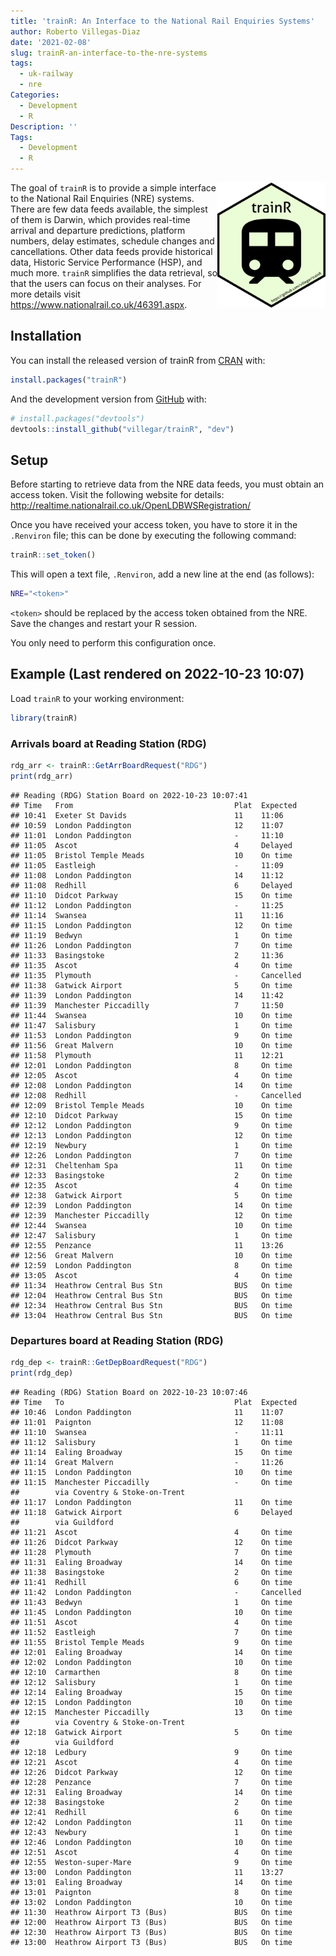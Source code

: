 ```yaml
---
title: 'trainR: An Interface to the National Rail Enquiries Systems'
author: Roberto Villegas-Diaz
date: '2021-02-08'
slug: trainR-an-interface-to-the-nre-systems
tags:
  - uk-railway
  - nre
Categories:
  - Development
  - R
Description: ''
Tags:
  - Development
  - R
---
```


<img src="https://raw.githubusercontent.com/villegar/trainR/main/inst/images/logo.png" alt="logo" align="right" height=200px/>

The goal of `trainR` is to provide a simple interface to the 
National Rail Enquiries (NRE) systems. There are few data feeds 
available, the simplest of them is Darwin, which provides real-time 
arrival and departure predictions, platform numbers, delay estimates, 
schedule changes and cancellations. Other data feeds provide historical 
data, Historic Service Performance (HSP), and much more. `trainR` 
simplifies the data retrieval, so that the users can focus on their 
analyses. For more details visit 
https://www.nationalrail.co.uk/46391.aspx.

## Installation

You can install the released version of trainR from [CRAN](https://CRAN.R-project.org) with:

``` r
install.packages("trainR")
```

And the development version from [GitHub](https://github.com/) with:

``` r
# install.packages("devtools")
devtools::install_github("villegar/trainR", "dev")
```

## Setup
Before starting to retrieve data from the NRE data feeds, you must obtain an access token. 
Visit the following website for details: http://realtime.nationalrail.co.uk/OpenLDBWSRegistration/

Once you have received your access token, you have to store it in the `.Renviron` file; this can be 
done by executing the following command:


```r
trainR::set_token()
```

This will open a text file, `.Renviron`, add a new line at the end (as follows):

```bash
NRE="<token>"
```

`<token>` should be replaced by the access token obtained from the NRE. Save the changes and restart 
your R session.

You only need to perform this configuration once.

## Example (Last rendered on 2022-10-23 10:07)

Load `trainR` to your working environment:

```r
library(trainR)
```

### Arrivals board at Reading Station (RDG)


```r
rdg_arr <- trainR::GetArrBoardRequest("RDG")
print(rdg_arr)
```

```
## Reading (RDG) Station Board on 2022-10-23 10:07:41
## Time   From                                    Plat  Expected
## 10:41  Exeter St Davids                        11    11:06
## 10:59  London Paddington                       12    11:07
## 11:01  London Paddington                       -     11:10
## 11:05  Ascot                                   4     Delayed
## 11:05  Bristol Temple Meads                    10    On time
## 11:05  Eastleigh                               -     11:09
## 11:08  London Paddington                       14    11:12
## 11:08  Redhill                                 6     Delayed
## 11:10  Didcot Parkway                          15    On time
## 11:12  London Paddington                       -     11:25
## 11:14  Swansea                                 11    11:16
## 11:15  London Paddington                       12    On time
## 11:19  Bedwyn                                  1     On time
## 11:26  London Paddington                       7     On time
## 11:33  Basingstoke                             2     11:36
## 11:35  Ascot                                   4     On time
## 11:35  Plymouth                                -     Cancelled
## 11:38  Gatwick Airport                         5     On time
## 11:39  London Paddington                       14    11:42
## 11:39  Manchester Piccadilly                   7     11:50
## 11:44  Swansea                                 10    On time
## 11:47  Salisbury                               1     On time
## 11:53  London Paddington                       9     On time
## 11:56  Great Malvern                           10    On time
## 11:58  Plymouth                                11    12:21
## 12:01  London Paddington                       8     On time
## 12:05  Ascot                                   4     On time
## 12:08  London Paddington                       14    On time
## 12:08  Redhill                                 -     Cancelled
## 12:09  Bristol Temple Meads                    10    On time
## 12:10  Didcot Parkway                          15    On time
## 12:12  London Paddington                       9     On time
## 12:13  London Paddington                       12    On time
## 12:19  Newbury                                 1     On time
## 12:26  London Paddington                       7     On time
## 12:31  Cheltenham Spa                          11    On time
## 12:33  Basingstoke                             2     On time
## 12:35  Ascot                                   4     On time
## 12:38  Gatwick Airport                         5     On time
## 12:39  London Paddington                       14    On time
## 12:39  Manchester Piccadilly                   12    On time
## 12:44  Swansea                                 10    On time
## 12:47  Salisbury                               1     On time
## 12:55  Penzance                                11    13:26
## 12:56  Great Malvern                           10    On time
## 12:59  London Paddington                       8     On time
## 13:05  Ascot                                   4     On time
## 11:34  Heathrow Central Bus Stn                BUS   On time
## 12:04  Heathrow Central Bus Stn                BUS   On time
## 12:34  Heathrow Central Bus Stn                BUS   On time
## 13:04  Heathrow Central Bus Stn                BUS   On time
```

### Departures board at Reading Station (RDG)


```r
rdg_dep <- trainR::GetDepBoardRequest("RDG")
print(rdg_dep)
```

```
## Reading (RDG) Station Board on 2022-10-23 10:07:46
## Time   To                                      Plat  Expected
## 10:46  London Paddington                       11    11:07
## 11:01  Paignton                                12    11:08
## 11:10  Swansea                                 -     11:11
## 11:12  Salisbury                               1     On time
## 11:14  Ealing Broadway                         15    On time
## 11:14  Great Malvern                           -     11:26
## 11:15  London Paddington                       10    On time
## 11:15  Manchester Piccadilly                   -     On time
##        via Coventry & Stoke-on-Trent           
## 11:17  London Paddington                       11    On time
## 11:18  Gatwick Airport                         6     Delayed
##        via Guildford                           
## 11:21  Ascot                                   4     On time
## 11:26  Didcot Parkway                          12    On time
## 11:28  Plymouth                                7     On time
## 11:31  Ealing Broadway                         14    On time
## 11:38  Basingstoke                             2     On time
## 11:41  Redhill                                 6     On time
## 11:42  London Paddington                       -     Cancelled
## 11:43  Bedwyn                                  1     On time
## 11:45  London Paddington                       10    On time
## 11:51  Ascot                                   4     On time
## 11:52  Eastleigh                               7     On time
## 11:55  Bristol Temple Meads                    9     On time
## 12:01  Ealing Broadway                         14    On time
## 12:02  London Paddington                       10    On time
## 12:10  Carmarthen                              8     On time
## 12:12  Salisbury                               1     On time
## 12:14  Ealing Broadway                         15    On time
## 12:15  London Paddington                       10    On time
## 12:15  Manchester Piccadilly                   13    On time
##        via Coventry & Stoke-on-Trent           
## 12:18  Gatwick Airport                         5     On time
##        via Guildford                           
## 12:18  Ledbury                                 9     On time
## 12:21  Ascot                                   4     On time
## 12:26  Didcot Parkway                          12    On time
## 12:28  Penzance                                7     On time
## 12:31  Ealing Broadway                         14    On time
## 12:38  Basingstoke                             2     On time
## 12:41  Redhill                                 6     On time
## 12:42  London Paddington                       11    On time
## 12:43  Newbury                                 1     On time
## 12:46  London Paddington                       10    On time
## 12:51  Ascot                                   4     On time
## 12:55  Weston-super-Mare                       9     On time
## 13:00  London Paddington                       11    13:27
## 13:01  Ealing Broadway                         14    On time
## 13:01  Paignton                                8     On time
## 13:02  London Paddington                       10    On time
## 11:30  Heathrow Airport T3 (Bus)               BUS   On time
## 12:00  Heathrow Airport T3 (Bus)               BUS   On time
## 12:30  Heathrow Airport T3 (Bus)               BUS   On time
## 13:00  Heathrow Airport T3 (Bus)               BUS   On time
```
